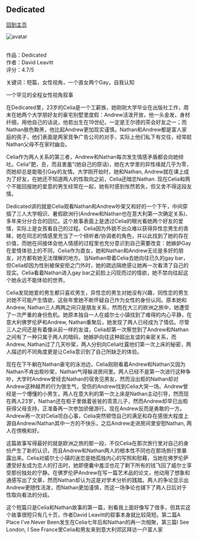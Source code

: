 ## Dedicated
[回到主页](https://boheme130.github.io/Fiction.git.io/)

![avatar](https://i.loli.net/2021/09/19/OS9gadXIsqjc3ib.jpg)
<br>
<br>


作品：Dedicated <br>
作者：David Leavitt <br>
评分：4.7/5 <br>

关键词：短篇，女性视角，一个直女两个Gay，自我认知

一个罕见的全程女性视角叙事

在Dedicated里，23岁的Celia是一个工薪族，她刚刚大学毕业在出版社工作，周末在她两个大学朋好友的豪宅别墅里度假：Andrew活泼开放，他一头金发，身材纤细，用他自己的话说，他若出生在19世纪，一定是王尔德的茶会好友之一；而Nathan肤色黝黑，他比起Andrew更加现实谨慎。Nathan和Andrew都是富人家庭的孩子，他们表面是两家竞争广告公司的对手，实际上他们私下有交往，经常趁Nathan父母不在家时幽会。

Celia作为两人关系的第三者，Andrew和Nathan每次发生情感矛盾都会向她倾吐。Celia”肥，丑，而且害羞”(她自己的原话)，她在大学里的异性缘就几乎为零，而她却总是能吸引Gay的友情。大学刚开始时，她和Nathan, Andrew就在课上成为了好友，在她还不知道两人的性取向之前，Celia还暗恋Nathan. 现在Celia和两个不能回报她的爱意的男生经常在一起，她有时感到怅然若失，但又舍不得这段友情。

Dedicated讲的就是Celia观看Nathan和Andrew吵架又和好的一个下午，中间穿插了三人大学相识、暑假欧洲行(Andrew和Nathan也在意大利第一次确定关系)、多年来分分合合的回忆。这个故事表面上是透过Celia的眼光看她两个好友的爱情，实际上是女孩看自己的过程。Celia因为外貌不出众难以获得异性恋男生的青睐，她在同志的情感里充当了一个倾听者/协调者的角色，并以此找到了她的存在价值，而她在间接体会他人情感的过程里也充分意识到自己需要改变：她嫉妒Gay在爱情体验上的不同，Celia作为直女，她和Nathan和Andrew无论是多好的朋友，对方都有她无法理解的地方。当Nathan带着Celia去她向往已久的gay bar，但Celia却因为性别被保安拒之门外时，她的疏远隔绝感让她再一次看清了自己的现实。Celia看着Nathan进入gay bar之前脸上闪现而过的情欲，她不禁向往起这个她永远不能体验的世界。

Celia发现她爱的男生都只喜欢男生，异性恋的男生对她没有兴趣，同性恋的男生对她不可能产生情欲，这些年里她不断怀疑自己作为女性的身份认同。原本她和Andrew, Nathan三人两两之间只是朋友关系，然而在大三的欧洲之旅中，她遭受了一次严重的身份危机。她原本独自一人在威尔士小镇找到了难得的内心平静，在意大利佛罗伦萨和Andrew, Nathan重聚后，她发现了两人已经成为了情侣。尽管三人之间还是有着像从前一样的友谊，Celia却第一次察觉到了Andrew和Nathan之间有了一种只属于两人的暗码，她嫉妒向往这种超出友谊的亲密关系，而Andrew, Nathan过了几天吵架，两人分别向Celia吐露他们第一次上床的秘密，两人描述的不同角度更是让Celia意识到了自己所缺乏的体验。

现在在下午躺在Nathan豪宅的泳池边，Celia刚刚看着Andrew和Nathan又因为Nathan不肯出柜吵架，Nathan气得躲进房间里。两人已经不是第一次进行这种争吵，大学时Andrew曾经去Nathan的宿舍见男友，然而没出柜的Nathan却对Andrew这种越界的行为很生气，受伤的Andrew找到Celia大哭一场。Andrew曾经是一个懵懂的小男生，两人在意大利的第一次上床是Nathan主动引导，然而现在两人23岁，Nathan还在柜子里做着爸爸的乖乖儿子，然而Andrew却早已出柜获得父母支持，正准备再一次参加骄傲游行。现在Andrew反而是勇敢的一方。Andrew再一次对Celia坦白心事，Celia突然顿悟自己的满足和存在感很大程度上源自Andrew/Nathan其中一方的不快乐，之后Andrew走进房间里安慰Nathan, 两人在傍晚和好。

这篇故事写得最好的就是欧洲之旅的那一段，不仅Celia在那次旅行里对自己的身份产生了新的认识，而且Andrew和Nathan两人的根本性不同也在那场旅行里暴露出来。Celia对威尔士小镇的迷恋是她孤独内心的写照和慰藉，当她在佛罗伦萨遭受好友成为恋人的打击时，她即便囊中羞涩也花了剩下所有的钱飞回了威尔士享受那份独处的宁静。在佛罗伦萨Andrew在写一篇艺术品的论文，他动用了想象和通感写出了文章，然而Nathan却认为这是对学术分析的践踏。两人的争论显示出Andrew更随性活泼，而Nathan更加谨慎，而这一场争论也铺下了两人日后对于性取向看法的分歧。

这个短篇只是Celia和Nathan故事的第一篇，别看我上面好像写了很多，但其实这个故事很短只有几十页，作者David Leavitt的叙事本身就比较简短。第二篇A Place I’ve Never Been发生在Celia七年后和Nathan的再一次相聚，第三篇I See London, I See France里Celia和男友来到意大利郊区拜访一户富人家
